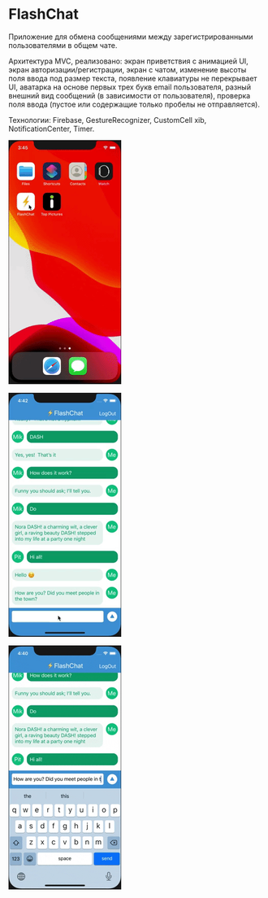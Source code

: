 # FlashChat

Приложение для обмена сообщениями между зарегистрированными пользователями в общем чате. 

Архитектура MVC, реализовано: экран приветствия с анимацией UI, экран авторизации/регистрации, экран с чатом, 
изменение высоты поля ввода под размер текста, появление клавиатуры не перекрывает UI, 
аватарка на основе первых трех букв email пользователя, разный внешний вид сообщений (в зависимости от пользователя), 
проверка поля ввода (пустое или содержащие только пробелы не отправляется). 

Технологии: Firebase, GestureRecognizer, CustomCell xib, NotificationCenter, Timer. 

![mainScreen](mainScreen.gif)

![keybordAppear](keybordAppear.gif)

![textView](textView.gif)
